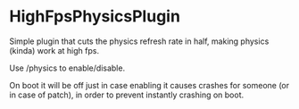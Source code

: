 # HighFpsPhysicsPlugin
Simple plugin that cuts the physics refresh rate in half, making physics (kinda) work at high fps. 

Use /physics to enable/disable.

On boot it will be off just in case enabling it causes crashes for someone (or in case of patch), in order to prevent instantly crashing on boot.
